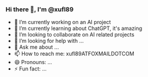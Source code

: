 ### Hi there 👋, I'm @xufl89

- 🔭 I’m currently working on an AI project
- 🌱 I’m currently learning about ChatGPT, it's amazing
- 👯 I’m looking to collaborate on AI related projects
- 🤔 I’m looking for help with ...
- 💬 Ask me about ...
- 📫 How to reach me: xufl89ATFOXMAILDOTCOM
- 😄 Pronouns: ...
- ⚡ Fun fact: ...
